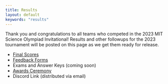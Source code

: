 ```yaml
---
title: Results
layout: default
keywords: "results"
---
```


Thank you and congratulations to all teams who competed in the 2023 MIT Science Olympiad Invitational! Results and other followups for the 2023 tournament will be posted on this page as we get them ready for release.

-   [Final Scores](https://www.duosmium.org/results/2023-01-21_mit_invitational_c/)
-   [Feedback Forms](https://forms.gle/JTScWmQhDYShA5g79)
-   Exams and Answer Keys (coming soon)
-   [Awards Ceremony](https://youtu.be/3BENdz075f0)
-   Discord Link (distributed via email)
